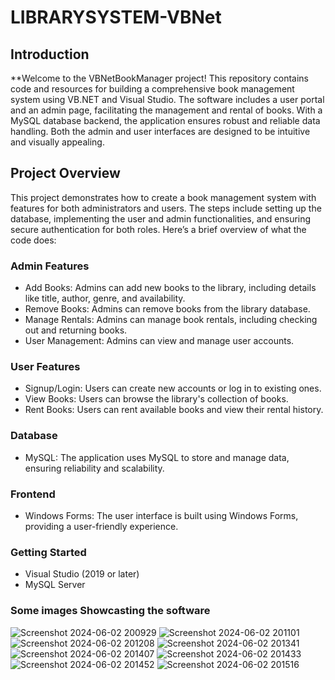 # LIBRARYSYSTEM-VBNet

## Introduction
**Welcome to the VBNetBookManager project! This repository contains code and resources for building a comprehensive book management system using VB.NET and Visual Studio. The software includes a user portal and an admin page, facilitating the management and rental of books. With a MySQL database backend, the application ensures robust and reliable data handling. Both the admin and user interfaces are designed to be intuitive and visually appealing.

## Project Overview
This project demonstrates how to create a book management system with features for both administrators and users. The steps include setting up the database, implementing the user and admin functionalities, and ensuring secure authentication for both roles. Here’s a brief overview of what the code does:
### Admin Features
- Add Books: Admins can add new books to the library, including details like title, author, genre, and availability.
- Remove Books: Admins can remove books from the library database.
- Manage Rentals: Admins can manage book rentals, including checking out and returning books.
- User Management: Admins can view and manage user accounts.

### User Features
- Signup/Login: Users can create new accounts or log in to existing ones.
- View Books: Users can browse the library's collection of books.
- Rent Books: Users can rent available books and view their rental history.

### Database
- MySQL: The application uses MySQL to store and manage data, ensuring reliability and scalability.


### Frontend
- Windows Forms: The user interface is built using Windows Forms, providing a user-friendly experience.


### Getting Started
- Visual Studio (2019 or later)
- MySQL Server
### Some images Showcasting the software 

![Screenshot 2024-06-02 200929](https://github.com/Yonatankinfe/LibrarySystem-VBNet/assets/158090444/94c4db00-d94e-4fd0-b4ba-15130c614737)
![Screenshot 2024-06-02 201101](https://github.com/Yonatankinfe/LibrarySystem-VBNet/assets/158090444/2f34f646-0980-445c-82f3-d91329ab1bfb)
![Screenshot 2024-06-02 201208](https://github.com/Yonatankinfe/LibrarySystem-VBNet/assets/158090444/1a751837-dadb-4945-86ee-6fce1b68b9d4)
![Screenshot 2024-06-02 201341](https://github.com/Yonatankinfe/LibrarySystem-VBNet/assets/158090444/1bce9d9d-0519-4d18-a268-cac87910eee7)
![Screenshot 2024-06-02 201407](https://github.com/Yonatankinfe/LibrarySystem-VBNet/assets/158090444/f9a05b51-8866-4160-9fd2-f9f262dbfe7e)
![Screenshot 2024-06-02 201433](https://github.com/Yonatankinfe/LibrarySystem-VBNet/assets/158090444/b7012281-9fac-4ea6-a95f-56c326e58e10)
![Screenshot 2024-06-02 201452](https://github.com/Yonatankinfe/LibrarySystem-VBNet/assets/158090444/84dd56b4-95ea-4e3d-bb19-16dcb701ea04)
![Screenshot 2024-06-02 201516](https://github.com/Yonatankinfe/LibrarySystem-VBNet/assets/158090444/c68d51fe-ceb8-439d-9062-01d63d7b6f33)

